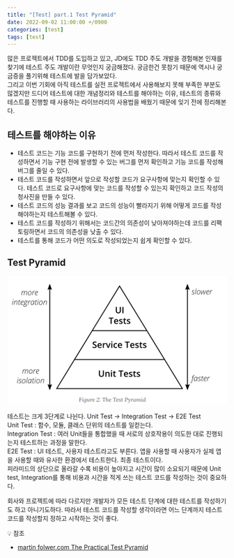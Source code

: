 ```yaml
---
title: "[Test] part.1 Test Pyramid"
date: 2022-09-02 11:00:00 +/0900
categories: [test]
tags: [test]
---
```


<p>
많은 프로젝트에서 TDD를 도입하고 있고, JD에도 TDD 주도 개발을 경험해본 인재를 찾기에 테스트 주도 개발이란 무엇인지 궁금해졌다. 궁금한건 못참기 때문에 역시나 궁금증을 풀기위해 테스트에 발을 담가보았다.<br/>
그리고 이번 기회에 아직 테스트를 실전 프로젝트에서 사용해보지 못해 부족한 부분도 많겠지만 드디어 테스트에 대한 개념정리와 테스트를 해야하는 이유, 테스트의 종류와 테스트를 진행할 때 사용하는 라이브러리의 사용법을 배웠기 때문에 잊기 전에 정리해본다.
</p>

## 테스트를 해야하는 이유

- 테스트 코드는 기능 코드를 구현하기 전에 먼저 작성한다. 따라서 테스트 코드를 작성하면서 기능 구현 전에 발생할 수 있는 버그를 먼저 확인하고 기능 코드를 작성해 버그를 줄일 수 있다.
- 테스트 코드를 작성하면서 앞으로 작성할 코드가 요구사항에 맞는지 확인할 수 있다. 테스트 코드로 요구사항에 맞는 코드를 작성할 수 있는지 확인하고 코드 작성의 청사진을 만들 수 있다.
- 테스트 코드의 성능 결과를 보고 코드의 성능이 빨라지기 위해 어떻게 코드를 작성해야하는지 테스트해볼 수 있다.
- 테스트 코드를 작성하기 위해서는 코드간의 의존성이 낮아져야하는데 코드를 리팩토링하면서 코드의 의존성을 낮출 수 있다.
- 테스트를 통해 코드가 어떤 의도로 작성되었는지 쉽게 확인할 수 있다.

## Test Pyramid

![테스트 피라미드](/assets/img/test_pyramid.png)

<p>
테스트는 크게 3단계로 나뉜다. Unit Test -> Integration Test -> E2E Test <br/>
Unit Test : 함수, 모듈, 클래스 단위의 테스트를 일컫는다.<br/>
Integration Test : 여러 Unit들을 통합했을 때 서로의 상호작용이 의도한 대로 진행되는지 테스트하는 과정을 말한다.<br/>
E2E Test : UI 테스트, 사용자 테스트라고도 부른다. 앱을 사용할 때 사용자가 실제 앱을 사용할 때와 유사한 환경에서 테스트한다. 최종 테스트이다.<br/>
피라미드의 상단으로 올라갈 수록 비용이 높아지고 시간이 많이 소요되기 때문에 Unit test, Integration를 통해 비용과 시간을 적게 쓰는 테스트 코드를 작성하는 것이 중요하다.<br/>

회사와 프로젝트에 따라 다르지만 개발자가 모든 테스트 단계에 대한 테스트를 작성하기도 하고 아니기도하다.
따라서 테스트 코드를 작성할 생각이라면 어느 단계까지 테스트 코드를 작성할지 정하고 시작하는 것이 좋다.

</p>

💡 참조

- [martin folwer.com The Practical Test Pyramid](https://martinfowler.com/articles/practical-test-pyramid.html)
